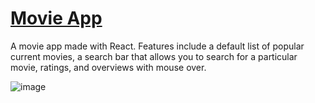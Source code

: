 # [Movie App](https://DuncanBrewster.github.io/movie-app)

A movie app made with React. Features include a default list of popular current movies, a search bar that allows you to search for a particular movie, ratings, and overviews with mouse over.

![image](https://user-images.githubusercontent.com/87501964/143147500-27489308-1078-4cd6-9b6d-09acba435a1a.png)
